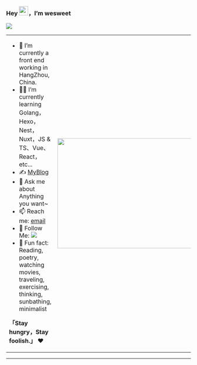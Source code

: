 ### Hey <img src="https://media.giphy.com/media/hvRJCLFzcasrR4ia7z/giphy.gif" width="25px">，I’m wesweet

![](https://img.shields.io/badge/dynamic/json?color=2bb24c&label=Feedly%20RSS&query=%24.data.totalSubs&url=https%3A%2F%2Fapi.spencerwoo.com%2Fsubstats%2F%3Fsource%3Dfeedly%26queryKey%3Dhttps%3A%2F%2Fchegva.com%2Ffeed%2F&logo=feedly)

<table>
<tr>
<td valign="top"  width="50%">

- 🤖 I’m currently a front end working in HangZhou, China.
- 👨‍💻 I’m currently learning Golang，Hexo，Nest，Nuxt，JS & TS、Vue、React，etc...
- ✍️ [MyBlog](https://blog.panrui.top/)
- 💬 Ask me about Anything you want~
- 📫 Reach me: [email](1547177202@qq.com)
- 👏 Follow Me: [![](https://img.shields.io/github/followers/anzhihe?label=follow%20me&style=social)](https://github.com/wesweet/)
- 🎣 Fun fact: Reading, poetry, watching movies, traveling, exercising, thinking, sunbathing, minimalist

**「Stay hungry，Stay foolish.」** ❤️
</td>
<td valign="center"  width="100%" height="100%">
<img src="https://github.com/anzhihe/anzhihe/blob/main/.github/workflows/Le%20Petit%20Prince.gif" width="500" height="300">
</td>
</tr>
</table>

<hr/>
